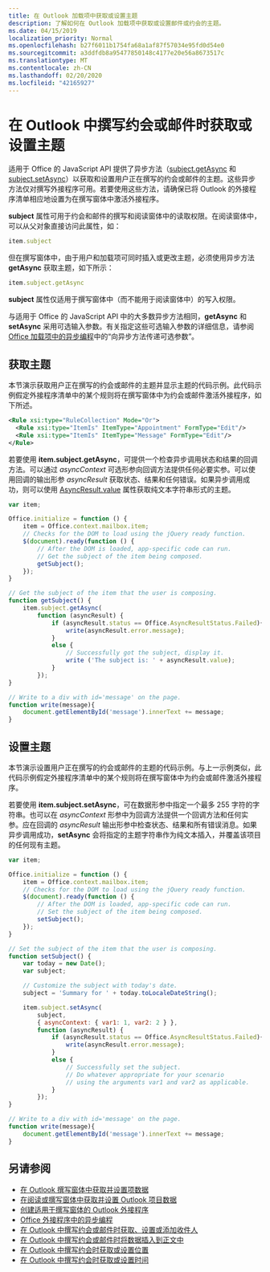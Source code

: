 ```yaml
---
title: 在 Outlook 加载项中获取或设置主题
description: 了解如何在 Outlook 加载项中获取或设置邮件或约会的主题。
ms.date: 04/15/2019
localization_priority: Normal
ms.openlocfilehash: b27f6011b1754fa68a1af87f57034e95fd0d54e0
ms.sourcegitcommit: a3ddfdb8a95477850148c4177e20e56a8673517c
ms.translationtype: MT
ms.contentlocale: zh-CN
ms.lasthandoff: 02/20/2020
ms.locfileid: "42165927"
---
```

# <a name="get-or-set-the-subject-when-composing-an-appointment-or-message-in-outlook"></a>在 Outlook 中撰写约会或邮件时获取或设置主题

适用于 Office 的 JavaScript API 提供了异步方法（[subject.getAsync](/javascript/api/outlook/office.Subject#getasync-options--callback-) 和 [subject.setAsync](/javascript/api/outlook/office.Subject#setasync-subject--options--callback-)）以获取和设置用户正在撰写的约会或邮件的主题。这些异步方法仅对撰写外接程序可用。若要使用这些方法，请确保已将 Outlook 的外接程序清单相应地设置为在撰写窗体中激活外接程序。

**subject** 属性可用于约会和邮件的撰写和阅读窗体中的读取权限。在阅读窗体中，可以从父对象直接访问此属性，如：

```js
item.subject
```

但在撰写窗体中，由于用户和加载项可同时插入或更改主题，必须使用异步方法 **getAsync** 获取主题，如下所示：

```js
item.subject.getAsync
```

**subject** 属性仅适用于撰写窗体中（而不能用于阅读窗体中）的写入权限。

与适用于 Office 的 JavaScript API 中的大多数异步方法相同，**getAsync** 和 **setAsync** 采用可选输入参数。有关指定这些可选输入参数的详细信息，请参阅 [Office 加载项中的异步编程](../develop/asynchronous-programming-in-office-add-ins.md)中的“向异步方法传递可选参数”。


## <a name="get-the-subject"></a>获取主题

本节演示获取用户正在撰写的约会或邮件的主题并显示主题的代码示例。此代码示例假定外接程序清单中的某个规则将在撰写窗体中为约会或邮件激活外接程序，如下所述。


```XML
<Rule xsi:type="RuleCollection" Mode="Or">
  <Rule xsi:type="ItemIs" ItemType="Appointment" FormType="Edit"/>
  <Rule xsi:type="ItemIs" ItemType="Message" FormType="Edit"/>
</Rule>

```

若要使用 **item.subject.getAsync**，可提供一个检查异步调用状态和结果的回调方法。可以通过 _asyncContext_ 可选形参向回调方法提供任何必要实参。可以使用回调的输出形参 _asyncResult_ 获取状态、结果和任何错误。如果异步调用成功，则可以使用 [AsyncResult.value](/javascript/api/office/office.asyncresult#value) 属性获取纯文本字符串形式的主题。


```js
var item;

Office.initialize = function () {
    item = Office.context.mailbox.item;
    // Checks for the DOM to load using the jQuery ready function.
    $(document).ready(function () {
        // After the DOM is loaded, app-specific code can run.
        // Get the subject of the item being composed.
        getSubject();
    });
}

// Get the subject of the item that the user is composing.
function getSubject() {
    item.subject.getAsync(
        function (asyncResult) {
            if (asyncResult.status == Office.AsyncResultStatus.Failed){
                write(asyncResult.error.message);
            }
            else {
                // Successfully got the subject, display it.
                write ('The subject is: ' + asyncResult.value);
            }
        });
}

// Write to a div with id='message' on the page.
function write(message){
    document.getElementById('message').innerText += message; 
}
```


## <a name="set-the-subject"></a>设置主题


本节演示设置用户正在撰写的约会或邮件的主题的代码示例。与上一示例类似，此代码示例假定外接程序清单中的某个规则将在撰写窗体中为约会或邮件激活外接程序。

若要使用 **item.subject.setAsync**，可在数据形参中指定一个最多 255 字符的字符串。也可以在 _asyncContext_ 形参中为回调方法提供一个回调方法和任何实参。应在回调的 _asyncResult_ 输出形参中检查状态、结果和所有错误消息。如果异步调用成功，**setAsync** 会将指定的主题字符串作为纯文本插入，并覆盖该项目的任何现有主题。

```js
var item;

Office.initialize = function () {
    item = Office.context.mailbox.item;
    // Checks for the DOM to load using the jQuery ready function.
    $(document).ready(function () {
        // After the DOM is loaded, app-specific code can run.
        // Set the subject of the item being composed.
        setSubject();
    });
}

// Set the subject of the item that the user is composing.
function setSubject() {
    var today = new Date();
    var subject;

    // Customize the subject with today's date.
    subject = 'Summary for ' + today.toLocaleDateString();

    item.subject.setAsync(
        subject,
        { asyncContext: { var1: 1, var2: 2 } },
        function (asyncResult) {
            if (asyncResult.status == Office.AsyncResultStatus.Failed){
                write(asyncResult.error.message);
            }
            else {
                // Successfully set the subject.
                // Do whatever appropriate for your scenario
                // using the arguments var1 and var2 as applicable.
            }
        });
}

// Write to a div with id='message' on the page.
function write(message){
    document.getElementById('message').innerText += message; 
}
```


## <a name="see-also"></a>另请参阅

- [在 Outlook 撰写窗体中获取并设置项数据](get-and-set-item-data-in-a-compose-form.md)   
- [在阅读或撰写窗体中获取并设置 Outlook 项目数据](item-data.md)    
- [创建适用于撰写窗体的 Outlook 外接程序](compose-scenario.md)    
- [Office 外接程序中的异步编程](../develop/asynchronous-programming-in-office-add-ins.md)
- [在 Outlook 中撰写约会或邮件时获取、设置或添加收件人](get-set-or-add-recipients.md)  
- [在 Outlook 中撰写约会或邮件时将数据插入到正文中](insert-data-in-the-body.md)   
- [在 Outlook 中撰写约会时获取或设置位置](get-or-set-the-location-of-an-appointment.md) 
- [在 Outlook 中撰写约会时获取或设置时间](get-or-set-the-time-of-an-appointment.md)
    

